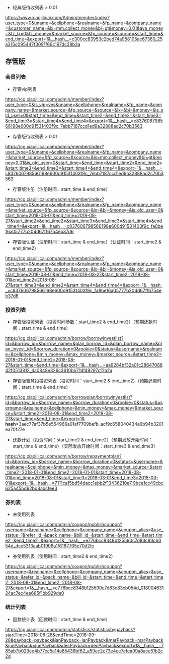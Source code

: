 - 经典版待收列表 > 0.01

https://www.xiaojilicai.com/Admin/member/index?user_type=0&uname=&cellphone=&realname=&fp_name=&company_name=&customer_name=&lx=mm.collect_money&bj=gt&money=0.01&ava_money=&tz_lx=0&tz_money=&market_source=&fp_source=&source=&start_time=&end_time=&export=1&__hash__=c300cc83953c2bed74a958105ac67360_25a316c095447f3091f66c197dc28b3a

## 存管版

### 会员列表
- 存管vip列表

https://cg.xiaojilicai.com/admin/member/index?user_type=0&is_vip=yes&uname=&cellphone=&realname=&fp_name=&company_name=&market_source=&fp_source=&source=&lx=&bj=&money=&is_old_user=0&start_time=&end_time=&start_time2=&end_time2=&start_time3=&end_time3=&start_time4=&end_time4=&export=1&__hash__=c837606798566198e600d91531403f9c_7ebb7187ccd1ed9a32888ad2c70b3563

- 存管版待收列表 > 0.01

https://cg.xiaojilicai.com/admin/member/index?user_type=0&uname=&cellphone=&realname=&fp_name=&company_name=&market_source=&fp_source=&source=&lx=mm.collect_money&bj=gt&money=0.01&is_old_user=0&start_time=&end_time=&start_time2=&end_time2=&start_time3=&end_time3=&start_time4=&end_time4=&export=1&__hash__=c837606798566198e600d91531403f9c_7ebb7187ccd1ed9a32888ad2c70b3563

- 存管版注册（注册时间：start_time & end_time）

https://cg.xiaojilicai.com/admin/member/index?user_type=0&uname=&cellphone=&realname=&fp_name=&company_name=&market_source=&fp_source=&source=&lx=&bj=&money=&is_old_user=0&start_time=2018-08-01&end_time=2018-08-27&start_time2=&end_time2=&start_time3=&end_time3=&start_time4=&end_time4=&export=1&__hash__=c837606798566198e600d91531403f9c_fa8be16a05777b204d67ff6754eb37d6

- 存管版认证（注册时间：start_time & end_time）（认证时间：start_time2 & end_time2）

https://cg.xiaojilicai.com/admin/member/index?user_type=0&uname=&cellphone=&realname=&fp_name=&company_name=&market_source=&fp_source=&source=&lx=&bj=&money=&is_old_user=0&start_time=2018-08-01&end_time=2018-08-27&start_time2=2018-08-01&end_time2=2018-08-27&start_time3=&end_time3=&start_time4=&end_time4=&export=1&__hash__=c837606798566198e600d91531403f9c_fa8be16a05777b204d67ff6754eb37d6


### 投资列表
- 存管版投资列表（投资时间参数：start_time2 & end_time2）（预期还款时间：start_time & end_time）

https://cg.xiaojilicai.com/admin/borrow/borrowinvestlist?id=&borrow_id=&borrow_name=&plan_borrow_id=&plan_borrow_name=&plan_invest_id=&borrow_duration=0&rookie=0&status=&username=&realname=&cellphone=&min_money=&max_money=&market_source=&start_time2=2018-01-01&end_time2=2018-08-27&start_time=&end_time=&export=1&__hash__=aa9284bf32a01c2864708842f0513812_4a0848e326c3610bb71df49297cf2a2a


- 存管版智慧投投资列表（投资时间：start_time2 & end_time2）（预期还款时间：start_time & end_time）

https://cg.xiaojilicai.com/admin/borrowplan/borrowinvestlist?id=&borrow_id=&borrow_name=&borrow_duration=0&rookie=0&status=&username=&realname=&cellphone=&min_money=&max_money=&market_source=&start_time2=2018-08-01&end_time2=2018-08-27&start_time=&end_time=&export=1& __hash__=3aec77af37b5e554966a01af7709befb_acf9c658040434a6b94b3201ea70f27e

- 还款计划（投资时间：start_time2 & end_time2）（预期发放开始时间：start_time & end_time）（实际发放开始时间：start_time3 & end_time3）

https://cg.xiaojilicai.com/admin/borrow/repaymentplan?id=&borrow_id=&borrow_name=&borrow_duration=0&status=&username=&realname=&cellphone=&min_money=&max_money=&market_source=&start_time2=2018-01-01&end_time2=2018-01-01&start_time=2018-08-01&end_time=2018-08-01&start_time3=2018-03-01&end_time3=2018-03-01&export=1&__hash__=7111ca15bd54dacc1ebb2f13436210e7_9bce1cc49cbc625a45bd92bd8abcfee3

### 券列表
- 未使用列表

https://cg.xiaojilicai.com/admin/coupon/publishcoupon?username=&realname=&cellphone=&company_name=&coupon_alias=&use_status=1&refer_id=&pack_name=&bill_id=&start_time=&end_time=&start_time2=&end_time2=&export=1&__hash__=e776bcc8348b125590c7d83c83cb054d_dce5313aab01908a1f6187705e70d2fe

- 券使用列表（使用时间：start_time2 & end_time2）

https://cg.xiaojilicai.com/admin/coupon/publishcoupon?username=&realname=&cellphone=&company_name=&coupon_alias=&use_status=&refer_id=&pack_name=&bill_id=&start_time=&end_time=&start_time2=2018-08-01&end_time2=2018-08-27&export=1&__hash__=e776bcc8348b125590c7d83c83cb054d_01800463124ac7ec4ee685f1bb929de0

### 统计列表
- 回款统计表（回款时间：start_time & end_time）

https://cg.xiaojilicai.com/admin/statistics/statisticsbypayback?startTime=2018-08-28&endTime=2018-09-28&payback=payback&janPayback=janPayback&marPayback=marPayback&junPayback=junPayback&decPayback=decPayback&export=1&__hash__=785ab7b029ee4b77cc5e14a85436bf62_a59ec2c73e4ee7cfea09a8ace51b2c2d